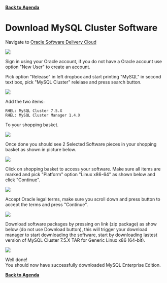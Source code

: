 **[Back to Agenda](./audit.md)**

# Download MySQL Cluster Software

Navigate to [Oracle Software Delivery Cloud](https://edelivery.oracle.com/osdc/faces/Home.jspx)

![](./images/edelivery1.png)

Sign in using your Oracle account, if you do not have a Oracle account use option "New User" to create an account.

Pick option "Release" in left dropbox and start printing "MySQL" in second text box, pick "MySQL Cluster" relelase and press search button.

![](./images/edelivery2.png)

Add the two items:
```
RHEL: MySQL Cluster 7.5.X
RHEL: MySQL Cluster Manager 1.4.X
```

To your shopping basket.

![](./images/edelivery3.png)

Once done you should see 2 Selected Software pieces in your shopping basket as shown in picture below.

![](./images/edelivery4.png)

Click on shopping basket to access your software. Make sure all items are marked and pick "Platform" option "Linux x86-64" as shown below and click "Continue".

![](./images/edelivery5.png)

Accept Oracle legal terms, make sure you scroll down and press button to accept the terms and press "Continue".

![](./images/edelivery6.png)

Download software packages by pressing on link (zip package) as show below (do not use Download button), this will trigger your download manager to start downloading the software, start by downloading lastest version of MySQL Cluster 7.5.X TAR for Generic Linux x86 (64-bit).

![](./images/edelivery7.png)


Well done!  
You should now have successfully downloaded MySQL Enterprise Edition.

**[Back to Agenda](./../README.md)**
